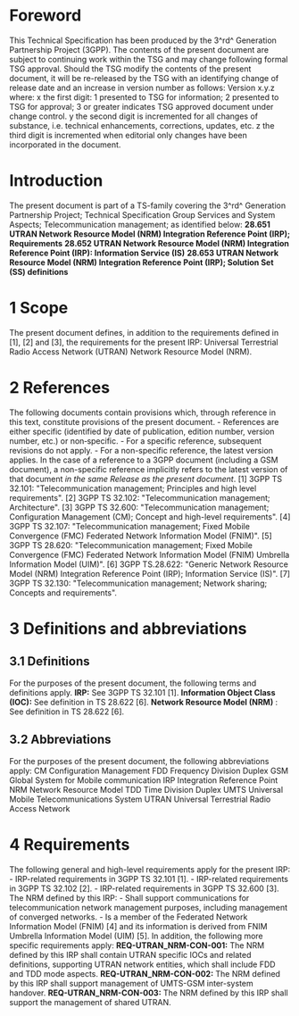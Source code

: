# Foreword
This Technical Specification has been produced by the 3^rd^ Generation
Partnership Project (3GPP).
The contents of the present document are subject to continuing work within the
TSG and may change following formal TSG approval. Should the TSG modify the
contents of the present document, it will be re-released by the TSG with an
identifying change of release date and an increase in version number as
follows:
Version x.y.z
where:
x the first digit:
1 presented to TSG for information;
2 presented to TSG for approval;
3 or greater indicates TSG approved document under change control.
y the second digit is incremented for all changes of substance, i.e. technical
enhancements, corrections, updates, etc.
z the third digit is incremented when editorial only changes have been
incorporated in the document.
# Introduction
The present document is part of a TS-family covering the 3^rd^ Generation
Partnership Project; Technical Specification Group Services and System
Aspects; Telecommunication management; as identified below:
**28.651 UTRAN Network Resource Model (NRM) Integration Reference Point (IRP);
Requirements**
**28.652 UTRAN Network Resource Model (NRM) Integration Reference Point (IRP):
Information Service (IS)**
**28.653 UTRAN Network Resource Model (NRM) Integration Reference Point (IRP);
Solution Set (SS) definitions**
# 1 Scope
The present document defines, in addition to the requirements defined in [1],
[2] and [3], the requirements for the present IRP: Universal Terrestrial Radio
Access Network (UTRAN) Network Resource Model (NRM).
# 2 References
The following documents contain provisions which, through reference in this
text, constitute provisions of the present document.
\- References are either specific (identified by date of publication, edition
number, version number, etc.) or non‑specific.
\- For a specific reference, subsequent revisions do not apply.
\- For a non-specific reference, the latest version applies. In the case of a
reference to a 3GPP document (including a GSM document), a non-specific
reference implicitly refers to the latest version of that document _in the
same Release as the present document_.
[1] 3GPP TS 32.101: \"Telecommunication management; Principles and high level
requirements\".
[2] 3GPP TS 32.102: \"Telecommunication management; Architecture\".
[3] 3GPP TS 32.600: \"Telecommunication management; Configuration Management
(CM); Concept and high-level requirements\".
[4] 3GPP TS 32.107: \"Telecommunication management; Fixed Mobile Convergence
(FMC) Federated Network Information Model (FNIM)\".
[5] 3GPP TS 28.620: \"Telecommunication management; Fixed Mobile Convergence
(FMC) Federated Network Information Model (FNIM) Umbrella Information Model
(UIM)\".
[6] 3GPP TS.28.622: \"Generic Network Resource Model (NRM) Integration
Reference Point (IRP); Information Service (IS)\".
[7] 3GPP TS 32.130: \"Telecommunication management; Network sharing; Concepts
and requirements\".
# 3 Definitions and abbreviations
## 3.1 Definitions
For the purposes of the present document, the following terms and definitions
apply.
**IRP:** See 3GPP TS 32.101 [1].
**Information Object Class (IOC):** See definition in TS 28.622 [6].
**Network Resource Model (NRM)** : See definition in TS 28.622 [6].
## 3.2 Abbreviations
For the purposes of the present document, the following abbreviations apply:
CM Configuration Management
FDD Frequency Division Duplex
GSM Global System for Mobile communication
IRP Integration Reference Point
NRM Network Resource Model
TDD Time Division Duplex
UMTS Universal Mobile Telecommunications System
UTRAN Universal Terrestrial Radio Access Network
# 4 Requirements
The following general and high-level requirements apply for the present IRP:
\- IRP-related requirements in 3GPP TS 32.101 [1].
\- IRP-related requirements in 3GPP TS 32.102 [2].
\- IRP-related requirements in 3GPP TS 32.600 [3].
The NRM defined by this IRP:
\- Shall support communications for telecommunication network management
purposes, including management of converged networks.
\- Is a member of the Federated Network Information Model (FNIM) [4] and its
information is derived from FNIM Umbrella Information Model (UIM) [5].
In addition, the following more specific requirements apply:
**REQ-UTRAN_NRM-CON-001:** The NRM defined by this IRP shall contain UTRAN
specific IOCs and related definitions, supporting UTRAN network entities,
which shall include FDD and TDD mode aspects.
**REQ-UTRAN_NRM-CON-002:** The NRM defined by this IRP shall support
management of UMTS-GSM inter-system handover.
**REQ-UTRAN_NRM-CON-003:** The NRM defined by this IRP shall support the
management of shared UTRAN.
#